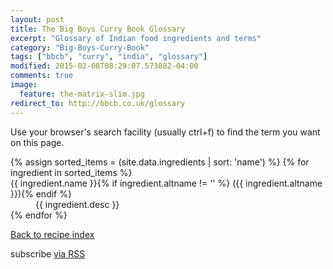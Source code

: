 ```yaml
---
layout: post
title: The Big Boys Curry Book Glossary
excerpt: "Glossary of Indian food ingredients and terms"
category: "Big-Boys-Curry-Book"
tags: ["bbcb", "curry", "india", "glossary"]
modified: 2015-02-08T08:29:07.573882-04:00
comments: true
image:
  feature: the-matrix-slim.jpg
redirect_to: http://bbcb.co.uk/glossary
---
```


<div class="home">
<p>Use your browser's search facility (usually ctrl+f) to find the term you want on this page.</p>
<dl>
{% assign sorted_items = (site.data.ingredients | sort: 'name') %}
{% for ingredient in sorted_items %}
    <dt>{{ ingredient.name }}{% if ingredient.altname != '' %} ({{ ingredient.altname }}){% endif %}</dt>
    <dd class="padbot">{{ ingredient.desc }}</dd>
{% endfor %}
</dl>

<p><a href="/bbcb">Back to recipe index</a></p>

<p class="rss-subscribe">subscribe <a href="{{ "/feed.xml" | prepend: site.baseurl }}">via RSS</a></p>

</div>


